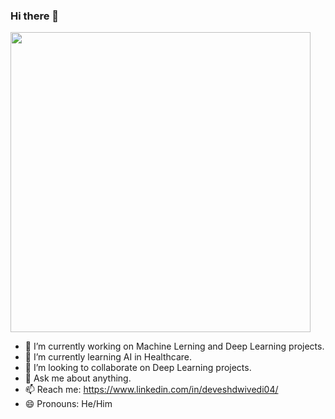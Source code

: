 ### Hi there 👋


<img src="https://github.com/Devesh044/Devesh044/blob/main/giphy.gif" width="480" height="480">

- 🔭 I’m currently working on Machine Lerning and Deep Learning projects.
- 🌱 I’m currently learning AI in Healthcare.
- 👯 I’m looking to collaborate on Deep Learning projects.
- 💬 Ask me about anything.
- 📫 Reach me: https://www.linkedin.com/in/deveshdwivedi04/
- 😄 Pronouns: He/Him
